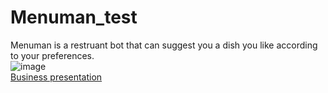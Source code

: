 # Menuman_test
Menuman is a restruant bot that can suggest you a dish you like according to your preferences.\
![image](https://github.com/kargamant/Menuman_test/assets/54020145/168873b7-9cb2-4438-89b2-68350fc7af3c)\
[Business presentation](https://github.com/kargamant/Menuman_test/files/11939992/_._._.pptx)


